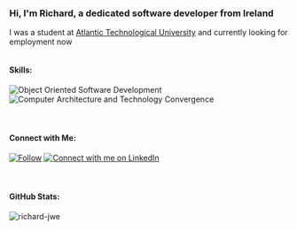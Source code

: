 <h3>Hi, I'm Richard, a dedicated software developer from Ireland</h3>
<p>I was a student at <a href="https://www.gmit.ie/higher-diploma-in-science-in-software-development">Atlantic Technological University</a> and currently looking for employment now</p>

<div style="display: flex; flex-direction: column;">
  <div style="margin-bottom: 20px;">
    <h4>Skills:</h4>
    <ul style="list-style: none; padding: 0;">
      <li><img src="https://img.shields.io/badge/Object%20Oriented%20Software%20Development-green?style=for-the-badge" alt="Object Oriented Software Development" /></li>
      <li><img src="https://img.shields.io/badge/Computer%20Architecture%20and%20Technology%20Convergence-yellow?style=for-the-badge" alt="Computer Architecture and Technology Convergence" /></li>
      <!-- Add the rest of the badges in the same way -->
    </ul>
  </div>

  <div style="margin-bottom: 20px;">
    <h4>Connect with Me:</h4>
    <p>
      <a href="https://github.com/Richard-JWE"><img src="https://img.shields.io/github/followers/Richard-JWE?label=Follow&style=social" alt="Follow" /></a>
      <a href="https://www.linkedin.com/in/richard-jameson-b89730133/"><img src="https://img.shields.io/badge/LinkedIn-Connect-blue?style=for-the-badge&logo=linkedin" alt="Connect with me on LinkedIn" /></a>
    </p>
  </div>

  <div style="margin-bottom: 20px;">
    <h4>GitHub Stats:</h4>
    <p><img src="https://github-readme-streak-stats.herokuapp.com/?user=richard-jwe&" alt="richard-jwe" /></p>
  </div>
</div>



